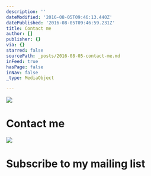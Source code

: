 ```yaml
---
description: ''
dateModified: '2016-08-05T09:46:13.440Z'
datePublished: '2016-08-05T09:46:59.231Z'
title: Contact me
author: []
publisher: {}
via: {}
starred: false
sourcePath: _posts/2016-08-05-contact-me.md
inFeed: true
hasPage: false
inNav: false
_type: MediaObject

---
```

![](https://the-grid-user-content.s3-us-west-2.amazonaws.com/091f80b7-62d1-49b9-bbf8-b06c96ae20c7.jpg)

# Contact me
![](https://the-grid-user-content.s3-us-west-2.amazonaws.com/fbb5a2b7-053d-4844-8918-449fc4323ab5.jpg)

# Subscribe to my mailing list